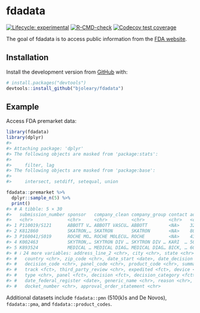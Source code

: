 
<!-- README.md is generated from README.Rmd. Please edit that file -->

# fdadata

<!-- badges: start -->

[![Lifecycle:
experimental](https://img.shields.io/badge/lifecycle-experimental-orange.svg)](https://lifecycle.r-lib.org/articles/stages.html#experimental)
[![R-CMD-check](https://github.com/bjoleary/fdadata/actions/workflows/R-CMD-check.yaml/badge.svg)](https://github.com/bjoleary/fdadata/actions/workflows/R-CMD-check.yaml)
[![Codecov test
coverage](https://codecov.io/gh/bjoleary/fdadata/branch/main/graph/badge.svg)](https://app.codecov.io/gh/bjoleary/fdadata?branch=main)
<!-- badges: end -->

The goal of fdadata is to access public information from the [FDA
website](https://www.fda.gov).

## Installation

<!-- You can install the released version of fdadata from [CRAN](https://CRAN.R-project.org) with: -->

<!-- ``` r -->

<!-- install.packages("fdadata") -->

<!-- ``` -->

Install the development version from [GitHub](https://github.com/) with:

``` r
# install.packages("devtools")
devtools::install_github("bjoleary/fdadata")
```

## Example

Access FDA premarket data:

``` r
library(fdadata)
library(dplyr)
#> 
#> Attaching package: 'dplyr'
#> The following objects are masked from 'package:stats':
#> 
#>     filter, lag
#> The following objects are masked from 'package:base':
#> 
#>     intersect, setdiff, setequal, union

fdadata::premarket %>% 
  dplyr::sample_n(5) %>% 
  print()
#> # A tibble: 5 × 30
#>   submission_number sponsor   company_clean company_group contact address_line_1
#>   <chr>             <chr>     <chr>         <chr>         <chr>   <chr>         
#> 1 P110019/S121      ABBOTT V… ABBOTT VASCU… ABBOTT        <NA>    3200 Lakeside…
#> 2 K812860           SKATRON,… SKATRON       SKATRON       <NA>    803 N. Front …
#> 3 P160041/S019      ROCHE MO… ROCHE MOLECU… ROCHE         <NA>    4300 Hacienda…
#> 4 K002463           SKYTRON,… SKYTRON DIV … SKYTRON DIV … KARI  … 5000 36TH ST …
#> 5 K893524           MEDICAL … MEDICAL DIAG… MEDICAL DIAG… BICK, … 6020 NICOLLE …
#> # ℹ 24 more variables: address_line_2 <chr>, city <chr>, state <chr>,
#> #   country <chr>, zip_code <chr>, date_start <date>, date_decision <date>,
#> #   decision_code <chr>, panel_code <chr>, product_code <chr>, summary <fct>,
#> #   track <fct>, third_party_review <chr>, expedited <fct>, device <chr>,
#> #   type <chr>, panel <fct>, decision <fct>, decision_category <fct>,
#> #   date_federal_register <date>, generic_name <chr>, reason <chr>,
#> #   docket_number <chr>, approval_order_statement <chr>
```

Additional datasets include `fdadata::pmn` (510(k)s and De Novos),
`fdadata::pma`, and `fdadata::product_codes`.
